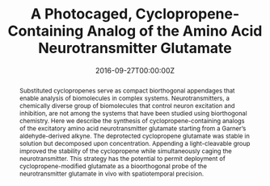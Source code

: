 ---
title: "A Photocaged, Cyclopropene-Containing Analog of the Amino Acid Neurotransmitter Glutamate"
authors:
- admin
- David Shukhman
- Scott T. Laughlin
date: "2016-09-27T00:00:00Z"
doi: "10.1016/j.tetlet.2016.10.106"

# Schedule page publish date (NOT publication's date).
publishDate: "2017-01-01T00:00:00Z"

# Publication type.
# Accepts a single type but formatted as a YAML list (for Hugo requirements).
# Enter a publication type from the CSL standard.
# Legend: 0 = Uncategorized; 1 = Conference paper; 2 = Journal article;
# 3 = Preprint / Working Paper; 4 = Report; 5 = Book; 6 = Book section;
# 7 = Thesis; 8 = Patent
# publication_types: ['paper-conference']
publication_types: ["article-journal"]

# Publication name and optional abbreviated publication name.
publication: "*Tetrahedron Letters*, 57(51), 5750-5752"
publication_short: ""

abstract: Substituted cyclopropenes serve as compact biorthogonal appendages that enable analysis of biomolecules in complex systems. Neurotransmitters, a chemically diverse group of biomolecules that control neuron excitation and inhibition, are not among the systems that have been studied using biorthogonal chemistry. Here we describe the synthesis of cyclopropene-containing analogs of the excitatory amino acid neurotransmitter glutamate starting from a Garner’s aldehyde-derived alkyne. The deprotected cyclopropene glutamate was stable in solution but decomposed upon concentration. Appending a light-cleavable group improved the stability of the cyclopropene while simultaneously caging the neurotransmitter. This strategy has the potential to permit deployment of cyclopropene-modified glutamate as a bioorthogonal probe of the neurotransmitter glutamate in vivo with spatiotemporal precision.

# Summary. An optional shortened abstract.
summary:

tags:
- Neurotransmitter
- Cyclopropene
- Cyclopropene Glutamate
- Caged compounds
featured: false

# links:
# - name: ""
#   url: ""
url_pdf: https://1drv.ms/b/s!AqTKeAPfE7aNgZdh3xUjk3Ds8g5NBQ?e=AY2AOR
url_code: ''
url_dataset: ''
url_poster: ''
url_project: ''
url_slides: ''
url_source: ''
url_video: ''

# Featured image
# To use, add an image named `featured.jpg/png` to your page's folder.
#image:
#  caption: 'Image credit: [**Unsplash**](https://unsplash.com/photos/jdD8gXaTZsc)'
#  focal_point: ""
#  preview_only: false

# Associated Projects (optional).
#   Associate this publication with one or more of your projects.
#   Simply enter your project's folder or file name without extension.
#   E.g. `internal-project` references `content/project/internal-project/index.md`.
#   Otherwise, set `projects: []`.
projects:
- bioorthogonalneurotransmitter

# Slides (optional).
#   Associate this publication with Markdown slides.
#   Simply enter your slide deck's filename without extension.
#   E.g. `slides: "example"` references `content/slides/example/index.md`.
#   Otherwise, set `slides: ""`.
#slides: example
---